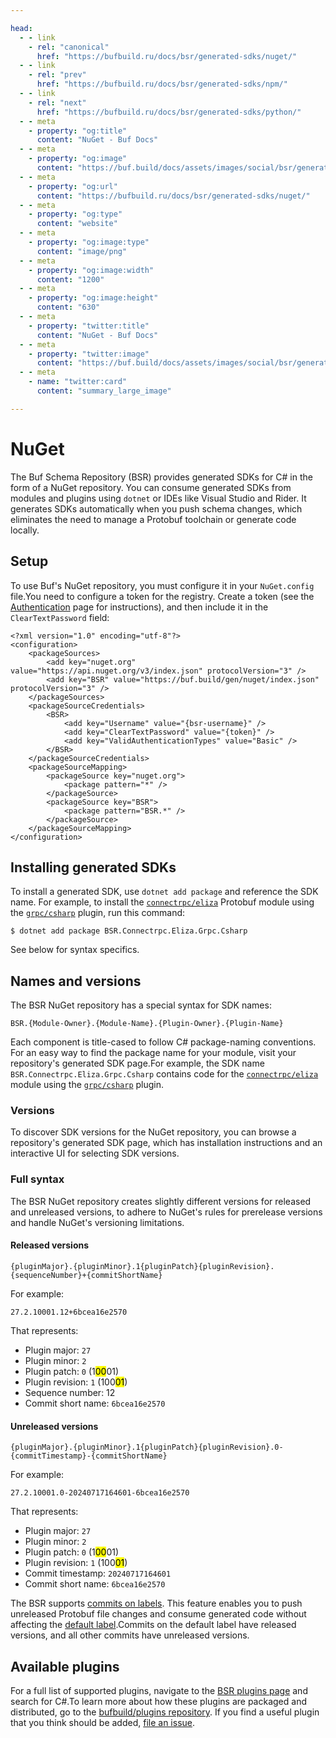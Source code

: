 ```yaml
---

head:
  - - link
    - rel: "canonical"
      href: "https://bufbuild.ru/docs/bsr/generated-sdks/nuget/"
  - - link
    - rel: "prev"
      href: "https://bufbuild.ru/docs/bsr/generated-sdks/npm/"
  - - link
    - rel: "next"
      href: "https://bufbuild.ru/docs/bsr/generated-sdks/python/"
  - - meta
    - property: "og:title"
      content: "NuGet - Buf Docs"
  - - meta
    - property: "og:image"
      content: "https://buf.build/docs/assets/images/social/bsr/generated-sdks/nuget.png"
  - - meta
    - property: "og:url"
      content: "https://bufbuild.ru/docs/bsr/generated-sdks/nuget/"
  - - meta
    - property: "og:type"
      content: "website"
  - - meta
    - property: "og:image:type"
      content: "image/png"
  - - meta
    - property: "og:image:width"
      content: "1200"
  - - meta
    - property: "og:image:height"
      content: "630"
  - - meta
    - property: "twitter:title"
      content: "NuGet - Buf Docs"
  - - meta
    - property: "twitter:image"
      content: "https://buf.build/docs/assets/images/social/bsr/generated-sdks/nuget.png"
  - - meta
    - name: "twitter:card"
      content: "summary_large_image"

---
```


# NuGet

The Buf Schema Repository (BSR) provides generated SDKs for C# in the form of a NuGet repository. You can consume generated SDKs from modules and plugins using `dotnet` or IDEs like Visual Studio and Rider. It generates SDKs automatically when you push schema changes, which eliminates the need to manage a Protobuf toolchain or generate code locally.

## Setup

To use Buf's NuGet repository, you must configure it in your `NuGet.config` file.You need to configure a token for the registry. Create a token (see the [Authentication](../../authentication/#create-a-token) page for instructions), and then include it in the `ClearTextPassword` field:

```xml{10}
<?xml version="1.0" encoding="utf-8"?>
<configuration>
    <packageSources>
        <add key="nuget.org" value="https://api.nuget.org/v3/index.json" protocolVersion="3" />
        <add key="BSR" value="https://buf.build/gen/nuget/index.json" protocolVersion="3" />
    </packageSources>
    <packageSourceCredentials>
        <BSR>
            <add key="Username" value="{bsr-username}" />
            <add key="ClearTextPassword" value="{token}" />
            <add key="ValidAuthenticationTypes" value="Basic" />
        </BSR>
    </packageSourceCredentials>
    <packageSourceMapping>
        <packageSource key="nuget.org">
            <package pattern="*" />
        </packageSource>
        <packageSource key="BSR">
            <package pattern="BSR.*" />
        </packageSource>
    </packageSourceMapping>
</configuration>
```

## Installing generated SDKs

To install a generated SDK, use `dotnet add package` and reference the SDK name. For example, to install the [`connectrpc/eliza`](https://buf.build/connectrpc/eliza) Protobuf module using the [`grpc/csharp`](https://buf.build/grpc/csharp) plugin, run this command:

```console
$ dotnet add package BSR.Connectrpc.Eliza.Grpc.Csharp
```

See below for syntax specifics.

## Names and versions

The BSR NuGet repository has a special syntax for SDK names:

```text
BSR.{Module-Owner}.{Module-Name}.{Plugin-Owner}.{Plugin-Name}
```

Each component is title-cased to follow C# package-naming conventions. For an easy way to find the package name for your module, visit your repository's generated SDK page.For example, the SDK name `BSR.Connectrpc.Eliza.Grpc.Csharp` contains code for the [`connectrpc/eliza`](https://buf.build/connectrpc/eliza) module using the [`grpc/csharp`](https://buf.build/grpc/csharp) plugin.

### Versions

To discover SDK versions for the NuGet repository, you can browse a repository's generated SDK page, which has installation instructions and an interactive UI for selecting SDK versions.

### Full syntax

The BSR NuGet repository creates slightly different versions for released and unreleased versions, to adhere to NuGet's rules for prerelease versions and handle NuGet's versioning limitations.

#### Released versions

```text
{pluginMajor}.{pluginMinor}.1{pluginPatch}{pluginRevision}.{sequenceNumber}+{commitShortName}
```

For example:

```text
27.2.10001.12+6bcea16e2570
```

That represents:

- Plugin major: `27`
- Plugin minor: `2`
- Plugin patch: `0` (1<mark>00</mark>01)
- Plugin revision: `1` (100<mark>01</mark>)
- Sequence number: 12
- Commit short name: `6bcea16e2570`

#### Unreleased versions

```text
{pluginMajor}.{pluginMinor}.1{pluginPatch}{pluginRevision}.0-{commitTimestamp}-{commitShortName}
```

For example:

```text
27.2.10001.0-20240717164601-6bcea16e2570
```

That represents:

- Plugin major: `27`
- Plugin minor: `2`
- Plugin patch: `0` (1<mark>00</mark>01)
- Plugin revision: `1` (100<mark>01</mark>)
- Commit timestamp: `20240717164601`
- Commit short name: `6bcea16e2570`

The BSR supports [commits on labels](../../../cli/modules-workspaces/#referencing-a-module). This feature enables you to push unreleased Protobuf file changes and consume generated code without affecting the [default label](../../repositories/#default-label).Commits on the default label have released versions, and all other commits have unreleased versions.

## Available plugins

For a full list of supported plugins, navigate to the [BSR plugins page](https://buf.build/plugins) and search for C#.To learn more about how these plugins are packaged and distributed, go to the [bufbuild/plugins repository](https://github.com/bufbuild/plugins). If you find a useful plugin that you think should be added, [file an issue](https://github.com/bufbuild/plugins/issues/new/choose).

